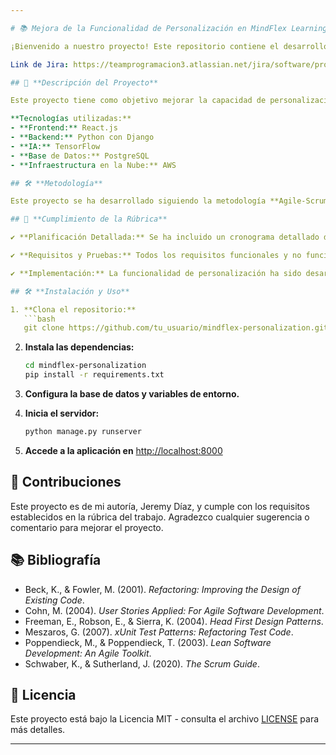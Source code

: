 ```yaml
---

# 📚 Mejora de la Funcionalidad de Personalización en MindFlex Learning Platform 🚀

¡Bienvenido a nuestro proyecto! Este repositorio contiene el desarrollo de una nueva funcionalidad de personalización para la **MindFlex Learning Platform**. 

Link de Jira: https://teamprogramacion3.atlassian.net/jira/software/projects/SCRUM/list?atlOrigin=eyJpIjoiZTc0NWFmYjEyMjBkNGRmZTllZmEyNDRhNjM3NGY1Y2IiLCJwIjoiaiJ9

## 📌 **Descripción del Proyecto**

Este proyecto tiene como objetivo mejorar la capacidad de personalización de la plataforma educativa MindFlex, permitiendo una experiencia de aprendizaje más adaptativa y centrada en el usuario. La nueva funcionalidad utiliza inteligencia artificial y análisis de datos para ofrecer contenido educativo personalizado basado en el progreso y necesidades individuales.

**Tecnologías utilizadas:**
- **Frontend:** React.js
- **Backend:** Python con Django
- **IA:** TensorFlow
- **Base de Datos:** PostgreSQL
- **Infraestructura en la Nube:** AWS

## 🛠 **Metodología**

Este proyecto se ha desarrollado siguiendo la metodología **Agile-Scrum** para asegurar una entrega ágil y eficiente. Se han definido sprints, ceremonias Scrum, y roles para gestionar y ejecutar las tareas de manera efectiva.

## 📝 **Cumplimiento de la Rúbrica**

✔ **Planificación Detallada:** Se ha incluido un cronograma detallado de sprints y tareas, asegurando un desarrollo organizado y estructurado.

✔ **Requisitos y Pruebas:** Todos los requisitos funcionales y no funcionales han sido documentados y se han desarrollado planes de pruebas extensivos para asegurar la calidad del sistema.

✔ **Implementación:** La funcionalidad de personalización ha sido desarrollada desde cero, sin utilizar plataformas existentes, garantizando un enfoque innovador y personalizado.

## 🛠 **Instalación y Uso**

1. **Clona el repositorio:**
   ```bash
   git clone https://github.com/tu_usuario/mindflex-personalization.git
   ```

2. **Instala las dependencias:**
   ```bash
   cd mindflex-personalization
   pip install -r requirements.txt
   ```

3. **Configura la base de datos y variables de entorno.**

4. **Inicia el servidor:**
   ```bash
   python manage.py runserver
   ```

5. **Accede a la aplicación en** [http://localhost:8000](http://localhost:8000)

## 🤝 **Contribuciones**

Este proyecto es de mi autoría, Jeremy Díaz, y cumple con los requisitos establecidos en la rúbrica del trabajo. Agradezco cualquier sugerencia o comentario para mejorar el proyecto.

## 📚 **Bibliografía**

- Beck, K., & Fowler, M. (2001). *Refactoring: Improving the Design of Existing Code*.
- Cohn, M. (2004). *User Stories Applied: For Agile Software Development*.
- Freeman, E., Robson, E., & Sierra, K. (2004). *Head First Design Patterns*.
- Meszaros, G. (2007). *xUnit Test Patterns: Refactoring Test Code*.
- Poppendieck, M., & Poppendieck, T. (2003). *Lean Software Development: An Agile Toolkit*.
- Schwaber, K., & Sutherland, J. (2020). *The Scrum Guide*.

## 📄 **Licencia**

Este proyecto está bajo la Licencia MIT - consulta el archivo [LICENSE](LICENSE) para más detalles.

---
```

